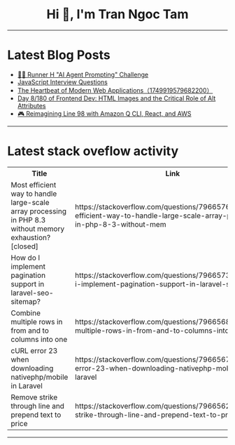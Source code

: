 <h1 align="center">Hi 👋, I'm Tran Ngoc Tam</h1>

---

# Latest Blog Posts 
<!-- BLOG-POST-LIST:START -->
- [🏃‍♂️ Runner H &quot;AI Agent Prompting&quot; Challenge](https://dev.to/davinceleecode/runner-h-ai-agent-prompting-challenge-4bfo)
- [JavaScript Interview Questions](https://dev.to/sundar_joseph_94059a3e7a6/javascript-interview-questions-3of8)
- [The Heartbeat of Modern Web Applications（1749919579682200）](https://dev.to/codeqwertyuiop/the-heartbeat-of-modern-web-applications1749919579682200-3e0p)
- [Day 8/180 of Frontend Dev: HTML Images and the Critical Role of Alt Attributes](https://dev.to/code_2/day-8180-of-frontend-dev-html-images-and-the-critical-role-of-alt-attributes-p3b)
- [🎮 Reimagining Line 98 with Amazon Q CLI, React, and AWS](https://dev.to/linhdangdev/reimagining-line-98-with-amazon-q-cli-react-and-aws-58dd)
<!-- BLOG-POST-LIST:END -->

---

# Latest stack oveflow activity
<table>
  <tr><th>Title</th><th>Link</th></tr>
  <!-- STACKOVERFLOW:START --><tr><td>Most efficient way to handle large-scale array processing in PHP 8.3 without memory exhaustion? [closed]</td><td>https://stackoverflow.com/questions/79665761/most-efficient-way-to-handle-large-scale-array-processing-in-php-8-3-without-mem</td></tr><tr><td>How do I implement pagination support in laravel-seo-sitemap?</td><td>https://stackoverflow.com/questions/79665733/how-do-i-implement-pagination-support-in-laravel-seo-sitemap</td></tr><tr><td>Combine multiple rows in from and to columns into one</td><td>https://stackoverflow.com/questions/79665688/combine-multiple-rows-in-from-and-to-columns-into-one</td></tr><tr><td>cURL error 23 when downloading nativephp/mobile in Laravel</td><td>https://stackoverflow.com/questions/79665679/curl-error-23-when-downloading-nativephp-mobile-in-laravel</td></tr><tr><td>Remove strike through line and prepend text to price</td><td>https://stackoverflow.com/questions/79665627/remove-strike-through-line-and-prepend-text-to-price</td></tr><!-- STACKOVERFLOW:END -->
</table>

---


